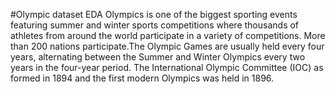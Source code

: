 #Olympic dataset EDA
Olympics is one of the biggest sporting events featuring summer and winter sports competitions where thousands of athletes from around the world participate in a variety of competitions. More than 200 nations participate.The Olympic Games are usually held every four years, alternating between the Summer and Winter Olympics every two years in the four-year period. The International Olympic Committee (IOC) as formed in 1894 and the first modern Olympics was held in 1896. 
